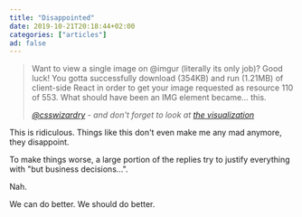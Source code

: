 ```yaml
---
title: "Disappointed"
date: 2019-10-21T20:18:44+02:00
categories: ["articles"]
ad: false
---
```


> Want to view a single image on @imgur (literally its only job)? Good luck! You gotta successfully download (354KB) and run (1.21MB) of client-side React in order to get your image requested as resource 110 of 553. What should have been an IMG element became… this.
>
> <cite><a href=" https://twitter.com/csswizardry/status/1185604806901207045">@csswizardry</a> - and don't forget to look at <a href="https://twitter.com/csswizardry/status/1185604806901207045/photo/1">the visualization</a></cite>

This is ridiculous. Things like this don't even make me any mad anymore, they disappoint.

To make things worse, a large portion of the replies try to justify everything with "but business decisions…".

Nah.

We can do better. We should do better.
